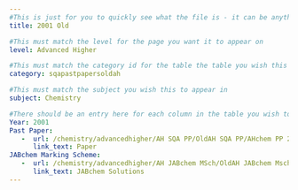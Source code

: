 ```yaml
---
#This is just for you to quickly see what the file is - it can be anything you want
title: 2001 Old

#This must match the level for the page you want it to appear on
level: Advanced Higher

#This must match the category id for the table the table you wish this to appear in
category: sqapastpapersoldah

#This must match the subject you wish this to appear in
subject: Chemistry

#There should be an entry here for each column in the table you wish to populate:
Year: 2001
Past Paper:
   -  url: /chemistry/advancedhigher/AH SQA PP/OldAH SQA PP/AHchem PP 2001.pdf
      link_text: Paper
JABchem Marking Scheme:
   -  url: /chemistry/advancedhigher/AH JABchem MSch/OldAH JABchem Msch/AH JABchem Msch 2001.pdf
      link_text: JABchem Solutions
---
```


